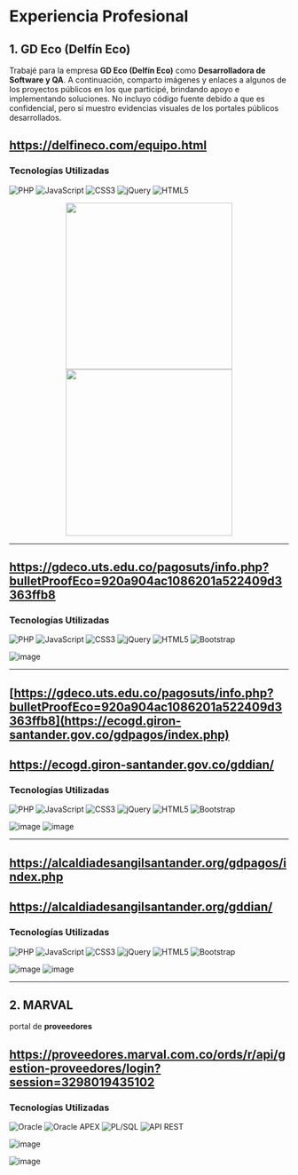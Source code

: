 # Experiencia Profesional

## 1. GD Eco (Delfín Eco)

Trabajé para la empresa **GD Eco (Delfín Eco)** como **Desarrolladora de Software y QA**. A continuación, comparto imágenes y enlaces a algunos de los proyectos públicos en los que participé, brindando apoyo e implementando soluciones.
No incluyo código fuente debido a que es confidencial, pero sí muestro evidencias visuales de los portales públicos desarrollados.

## https://delfineco.com/equipo.html

### Tecnologías Utilizadas

<p align="left">
  <img src="https://img.shields.io/badge/PHP-777BB4?style=for-the-badge&logo=php&logoColor=white" alt="PHP"/>
  <img src="https://img.shields.io/badge/JavaScript-F7DF1E?style=for-the-badge&logo=javascript&logoColor=black" alt="JavaScript"/>
  <img src="https://img.shields.io/badge/CSS-1572B6?style=for-the-badge&logo=css3&logoColor=white" alt="CSS3"/>
  <img src="https://img.shields.io/badge/jQuery-0769AD?style=for-the-badge&logo=jquery&logoColor=white" alt="jQuery"/>
  <img src="https://img.shields.io/badge/HTML-E34F26?style=for-the-badge&logo=html5&logoColor=white" alt="HTML5"/>
</p>

<p align="center">
  <img src="https://github.com/user-attachments/assets/694463db-e9ff-4403-9ead-cdd5f8f83083" width="300"/>
  <img src="https://github.com/user-attachments/assets/5b74435e-a0f3-4f8c-a72a-c3c019404ca2" width="300"/>
</p>

------------------------------------------------------------------------------------------
## https://gdeco.uts.edu.co/pagosuts/info.php?bulletProofEco=920a904ac1086201a522409d3363ffb8

### Tecnologías Utilizadas

<p align="left">
  <img src="https://img.shields.io/badge/PHP-777BB4?style=for-the-badge&logo=php&logoColor=white" alt="PHP"/>
  <img src="https://img.shields.io/badge/JavaScript-F7DF1E?style=for-the-badge&logo=javascript&logoColor=black" alt="JavaScript"/>
  <img src="https://img.shields.io/badge/CSS-1572B6?style=for-the-badge&logo=css3&logoColor=white" alt="CSS3"/>
  <img src="https://img.shields.io/badge/jQuery-0769AD?style=for-the-badge&logo=jquery&logoColor=white" alt="jQuery"/>
  <img src="https://img.shields.io/badge/HTML-E34F26?style=for-the-badge&logo=html5&logoColor=white" alt="HTML5"/>
  <img src="https://img.shields.io/badge/Bootstrap-7952B3?style=for-the-badge&logo=bootstrap&logoColor=white" alt="Bootstrap"/>

</p>

![image](https://github.com/user-attachments/assets/81f8b6ef-8ea2-490c-8dc9-24e8994be889)

------------------------------------------------------------------------------------------
## [https://gdeco.uts.edu.co/pagosuts/info.php?bulletProofEco=920a904ac1086201a522409d3363ffb8](https://ecogd.giron-santander.gov.co/gdpagos/index.php) 
## https://ecogd.giron-santander.gov.co/gddian/

### Tecnologías Utilizadas

<p align="left">
  <img src="https://img.shields.io/badge/PHP-777BB4?style=for-the-badge&logo=php&logoColor=white" alt="PHP"/>
  <img src="https://img.shields.io/badge/JavaScript-F7DF1E?style=for-the-badge&logo=javascript&logoColor=black" alt="JavaScript"/>
  <img src="https://img.shields.io/badge/CSS-1572B6?style=for-the-badge&logo=css3&logoColor=white" alt="CSS3"/>
  <img src="https://img.shields.io/badge/jQuery-0769AD?style=for-the-badge&logo=jquery&logoColor=white" alt="jQuery"/>
  <img src="https://img.shields.io/badge/HTML-E34F26?style=for-the-badge&logo=html5&logoColor=white" alt="HTML5"/>
  <img src="https://img.shields.io/badge/Bootstrap-7952B3?style=for-the-badge&logo=bootstrap&logoColor=white" alt="Bootstrap"/>

</p>

![image](https://github.com/user-attachments/assets/21cdbf2f-396c-4417-b053-90da327b2ab4)
![image](https://github.com/user-attachments/assets/badf79cf-c30a-4f46-835d-071aaff431a8)

------------------------------------------------------------------------------------------
## https://alcaldiadesangilsantander.org/gdpagos/index.php
## https://alcaldiadesangilsantander.org/gddian/

### Tecnologías Utilizadas

<p align="left">
  <img src="https://img.shields.io/badge/PHP-777BB4?style=for-the-badge&logo=php&logoColor=white" alt="PHP"/>
  <img src="https://img.shields.io/badge/JavaScript-F7DF1E?style=for-the-badge&logo=javascript&logoColor=black" alt="JavaScript"/>
  <img src="https://img.shields.io/badge/CSS-1572B6?style=for-the-badge&logo=css3&logoColor=white" alt="CSS3"/>
  <img src="https://img.shields.io/badge/jQuery-0769AD?style=for-the-badge&logo=jquery&logoColor=white" alt="jQuery"/>
  <img src="https://img.shields.io/badge/HTML-E34F26?style=for-the-badge&logo=html5&logoColor=white" alt="HTML5"/>
  <img src="https://img.shields.io/badge/Bootstrap-7952B3?style=for-the-badge&logo=bootstrap&logoColor=white" alt="Bootstrap"/>
</p>

![image](https://github.com/user-attachments/assets/3e310196-e523-4ecf-af0f-c6a7991de7ba)
![image](https://github.com/user-attachments/assets/3a8f0538-bc44-42ad-a975-a2c6a1b02f4e)

------------------------------------------------------------------------------------------

## 2. MARVAL

portal de **proveedores**

## https://proveedores.marval.com.co/ords/r/api/gestion-proveedores/login?session=3298019435102

### Tecnologías Utilizadas

<p align="left">
  <img src="https://img.shields.io/badge/Oracle-F80000?style=for-the-badge&logo=oracle&logoColor=white" alt="Oracle"/>
  <img src="https://img.shields.io/badge/Oracle%20APEX-336791?style=for-the-badge&logo=apachespark&logoColor=white" alt="Oracle APEX"/>
  <img src="https://img.shields.io/badge/PL%2FSQL-003B57?style=for-the-badge&logo=oracle&logoColor=white" alt="PL/SQL"/>
  <img src="https://img.shields.io/badge/API_REST-6DB33F?style=for-the-badge&logo=spring&logoColor=white" alt="API REST"/>
</p>

![image](https://github.com/user-attachments/assets/75df2222-c1e8-475d-b8db-b504902ac65e)

![image](https://github.com/user-attachments/assets/7cd7c702-6f76-451d-b7e3-27a4c7f0f801)
